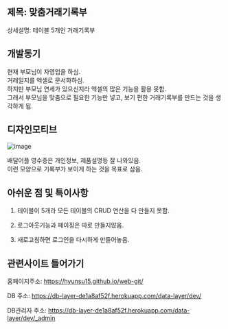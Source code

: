 ## 제목: 맞춤거래기록부

상세설명: 테이블 5개인 거래기록부   
   

## 개발동기

현재 부모님이 자영업을 하심.    
거래일지를 엑셀로 문서화하심.   
하지만 부모님 연세가 있으신지라 엑셀의 많은 기능을 활용 못함.   
그래서 부모님을 맞춤으로 필요한 기능만 넣고, 보기 편한 거래기록부를 만드는 것을 생각하게 됨.   



## 디자인모티브
![image](https://user-images.githubusercontent.com/48500411/60383153-60291880-9aa8-11e9-8d3d-0aa21626cf56.png)


배달어플 영수증은 개인정보, 제품설명등 잘 나와있음.   
이런 모양으로 기록부가 보이게 하는 것을 목표로 삼음.   

## 아쉬운 점 및 특이사항  

 1. 테이블이 5개라 모든 테이블의 CRUD 연산을 다 만들지 못함.  
  
 2. 로그아웃기능과 페이징은 따로 만들지않음.  
  
 3. 새로고침하면 로그인을 다시하게 만들어놓음.  
  
  
## 관련사이트 들어가기

홈페이지주소: https://hyunsu15.github.io/web-git/  
  
  
DB 주소: https://db-layer-de1a8af52f.herokuapp.com/data-layer/dev/  
  
  
DB관리자 주소: https://db-layer-de1a8af52f.herokuapp.com/data-layer/dev/_admin  
  
    